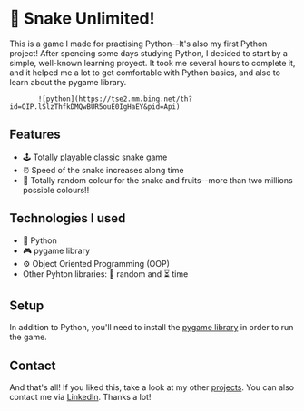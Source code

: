# 🐍 Snake Unlimited!

This is a game I made for practising Python--It's also my first Python project! After spending some days studying Python, I decided to start by a simple, well-known learning proyect. It took me several hours to complete it, and it helped me a lot to get comfortable with Python basics, and also to learn about the pygame library.

           ![python](https://tse2.mm.bing.net/th?id=OIP.lSlzThfkDMQwBUR5ouE0IgHaEY&pid=Api)


## Features

- 🕹️ Totally playable classic snake game
- ⏰ Speed of the snake increases along time
- 🌈 Totally random colour for the snake and fruits--more than two millions possible colours!!

## Technologies I used

- 🐍 Python
- 🎮 pygame library
- ⚙️ Object Oriented Programming (OOP)
- Other Pyhton libraries: 🎲 random and ⏳ time

## Setup
In addition to Python, you'll need to install the [pygame library][pygame] in order to run the game.

## Contact

And that's all! If you liked this, take a look at my other [projects][github]. You can also contact me via [LinkedIn][linkedin]. Thanks a lot!

   [pygame]: <https://www.pygame.org/wiki/GettingStarted>
   [github]: <https://github.com/EnriqueTheDog>
   [linkedin]: <https://www.linkedin.com/in/enrique-ortega-full-stack/>
